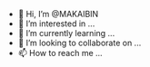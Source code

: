 - 👋 Hi, I’m @MAKAIBIN
- 👀 I’m interested in ...
- 🌱 I’m currently learning ...
- 💞️ I’m looking to collaborate on ...
- 📫 How to reach me ...

<!---
MAKAIBIN/MAKAIBIN is a ✨ special ✨ repository because its `README.md` (this file) appears on your GitHub profile.
You can click the Preview link to take a look at your changes.
--->
